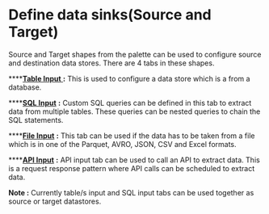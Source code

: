 # Define data sinks\(Source and Target\)

Source and Target shapes from the palette can be used to configure source and destination data stores. There are 4 tabs in these shapes. 

\*\*\*\*[**Table Input** ](https://app.gitbook.com/@dv-TestingWhizPro/s/docs/flows/untitled-1/input-data-source/input-table-s-from-database)**:** This is used to configure a data store which is a from a database.

\*\*\*\*[**SQL Input**](https://docs.TestingWhizPro.io/untitled-1/input-data-source/input-sql-data) **:** Custom SQL queries can be defined in this tab  to extract data from multiple tables. These queries can be nested queries to chain the SQL statements.

\*\*\*\*[**File Input**](https://app.gitbook.com/@dv-TestingWhizPro/s/docs/flows/untitled-1/input-data-source/input-files/csv) **:** This tab can be used if the data has to be taken from a file which is in one of the Parquet, AVRO, JSON, CSV and Excel formats.

\*\*\*\*[**API Input**](https://app.gitbook.com/@dv-TestingWhizPro/s/docs/~/drafts/-MWDdJCn7MseECKQbjcr/flows/untitled-1/input-data-source/api-source) **:** API input tab can be used to call an API to extract data. This is a request response pattern where API calls can be scheduled to extract data.

**Note :** Currently table/s input and SQL input tabs can be used together as source or target datastores.

